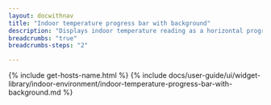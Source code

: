```yaml
---
layout: docwithnav
title: "Indoor temperature progress bar with background"
description: "Displays indoor temperature reading as a horizontal progress bar with background. Allows to configure value range, bar colors, and other settings."
breadcrumbs: "true"
breadcrumbs-steps: "2"

---
```

{% include get-hosts-name.html %}
{% include docs/user-guide/ui/widget-library/indoor-environment/indoor-temperature-progress-bar-with-background.md %}
